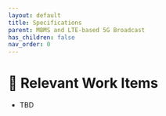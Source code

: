 ```yaml
---
layout: default
title: Specifications
parent: MBMS and LTE-based 5G Broadcast
has_children: false
nav_order: 0
---
```


# 📑 Relevant Work Items
* TBD
